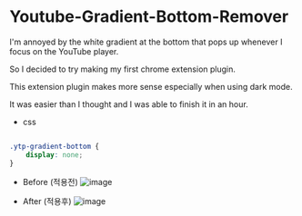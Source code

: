 # Youtube-Gradient-Bottom-Remover

I'm annoyed by the white gradient at the bottom that pops up whenever I focus on the YouTube player.

So I decided to try making my first chrome extension plugin.

This extension plugin makes more sense especially when using dark mode.

It was easier than I thought and I was able to finish it in an hour.

- css
```css

.ytp-gradient-bottom {
	display: none;
}

```

- Before (적용전)
![image](https://user-images.githubusercontent.com/16584265/198887512-fb853a8c-8c73-46a4-82e9-afecea0f9dd5.png)

- After (적용후)
![image](https://user-images.githubusercontent.com/16584265/198887626-ebdb7f22-18bd-40aa-93c9-bfe27221aa4a.png)

